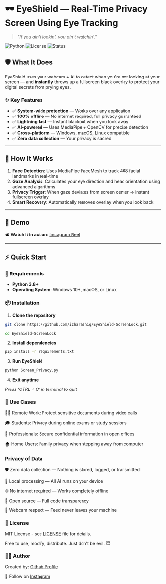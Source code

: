 # 🕶️ EyeShield — Real-Time Privacy Screen Using Eye Tracking

> *"If you ain't lookin', you ain't watchin'."*

![Python](https://img.shields.io/badge/python-v3.8+-blue.svg)
![License](https://img.shields.io/badge/license-MIT-green.svg)
![Status](https://img.shields.io/badge/status-active-success.svg)

## 🛡️ What It Does

EyeShield uses your webcam + AI to detect when you're not looking at your screen — and **instantly** throws up a fullscreen black overlay to protect your digital secrets from prying eyes.

### ✨ Key Features

- ✅ **System-wide protection** — Works over any application
- ✅ **100% offline** — No internet required, full privacy guaranteed
- ✅ **Lightning fast** — Instant blackout when you look away
- ✅ **AI-powered** — Uses MediaPipe + OpenCV for precise detection
- ✅ **Cross-platform** — Windows, macOS, Linux compatible
- ✅ **Zero data collection** — Your privacy is sacred

---

## 🧠 How It Works

1. **Face Detection**: Uses MediaPipe FaceMesh to track 468 facial landmarks in real-time
2. **Gaze Analysis**: Calculates your eye direction and head orientation using advanced algorithms
3. **Privacy Trigger**: When gaze deviates from screen center → instant fullscreen overlay
4. **Smart Recovery**: Automatically removes overlay when you look back

---

## 🧪 Demo

📽️ **Watch it in action**: [Instagram Reel](https://www.instagram.com/reel/DMZ_gtyS2bC)

---

## ⚡ Quick Start

### 🔧 Requirements

- **Python 3.8+**
- **Operating System**: Windows 10+, macOS, or Linux

### 📦 Installation

1. **Clone the repository**
```bash
git clone https://github.com/izharashiq/EyeShield-ScreenLock.git
```

```bash
cd EyeShield-ScreenLock
```

2. **Install dependencies**

```bash
pip install -r requirements.txt
```

3. **Run EyeShield**

```bash
python Screen_Privacy.py
```

4. **Exit anytime**

*Press 'CTRL + C' in terminal to quit*

### 🎯 Use Cases

👨‍💻 Remote Work: Protect sensitive documents during video calls

🎓 Students: Privacy during online exams or study sessions

💼 Professionals: Secure confidential information in open offices

🏠 Home Users: Family privacy when stepping away from computer

### Privacy of Data

🛡️ Zero data collection — Nothing is stored, logged, or transmitted

📱 Local processing — All AI runs on your device

🌐 No internet required — Works completely offline

🔐 Open source — Full code transparency

👀 Webcam respect — Feed never leaves your machine

### 📄 License

MIT License - see [LICENSE](https://github.com/izharashiq/EyeShield-ScreenLock/blob/main/LICENSE) file for details.

Free to use, modify, distribute. Just don't be evil. 😇

### 👨‍💻 Author

Created by: [Github Profile](https://www.github.com/izharashiq)

🤝 Follow on [Instagram](https://www.instagram.com/i_izhar9?igsh=OWZ2MTZvbW9pbXE1)
